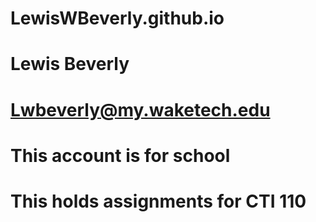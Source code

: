 # LewisWBeverly.github.io

# Lewis Beverly
# Lwbeverly@my.waketech.edu
# This account is for school
# This holds assignments for CTI 110
